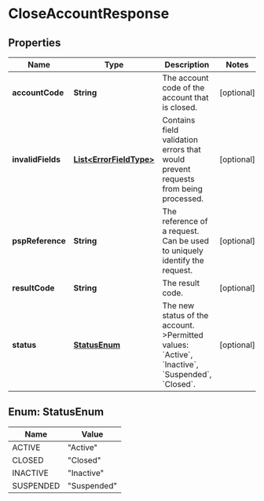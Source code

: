 

# CloseAccountResponse


## Properties

| Name | Type | Description | Notes |
|------------ | ------------- | ------------- | -------------|
|**accountCode** | **String** | The account code of the account that is closed. |  [optional] |
|**invalidFields** | [**List&lt;ErrorFieldType&gt;**](ErrorFieldType.md) | Contains field validation errors that would prevent requests from being processed. |  [optional] |
|**pspReference** | **String** | The reference of a request. Can be used to uniquely identify the request. |  [optional] |
|**resultCode** | **String** | The result code. |  [optional] |
|**status** | [**StatusEnum**](#StatusEnum) | The new status of the account. &gt;Permitted values: &#x60;Active&#x60;, &#x60;Inactive&#x60;, &#x60;Suspended&#x60;, &#x60;Closed&#x60;. |  [optional] |



## Enum: StatusEnum

| Name | Value |
|---- | -----|
| ACTIVE | &quot;Active&quot; |
| CLOSED | &quot;Closed&quot; |
| INACTIVE | &quot;Inactive&quot; |
| SUSPENDED | &quot;Suspended&quot; |



